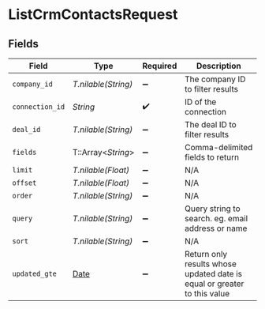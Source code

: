 # ListCrmContactsRequest


## Fields

| Field                                                                    | Type                                                                     | Required                                                                 | Description                                                              |
| ------------------------------------------------------------------------ | ------------------------------------------------------------------------ | ------------------------------------------------------------------------ | ------------------------------------------------------------------------ |
| `company_id`                                                             | *T.nilable(String)*                                                      | :heavy_minus_sign:                                                       | The company ID to filter results                                         |
| `connection_id`                                                          | *String*                                                                 | :heavy_check_mark:                                                       | ID of the connection                                                     |
| `deal_id`                                                                | *T.nilable(String)*                                                      | :heavy_minus_sign:                                                       | The deal ID to filter results                                            |
| `fields`                                                                 | T::Array<*String*>                                                       | :heavy_minus_sign:                                                       | Comma-delimited fields to return                                         |
| `limit`                                                                  | *T.nilable(Float)*                                                       | :heavy_minus_sign:                                                       | N/A                                                                      |
| `offset`                                                                 | *T.nilable(Float)*                                                       | :heavy_minus_sign:                                                       | N/A                                                                      |
| `order`                                                                  | *T.nilable(String)*                                                      | :heavy_minus_sign:                                                       | N/A                                                                      |
| `query`                                                                  | *T.nilable(String)*                                                      | :heavy_minus_sign:                                                       | Query string to search. eg. email address or name                        |
| `sort`                                                                   | *T.nilable(String)*                                                      | :heavy_minus_sign:                                                       | N/A                                                                      |
| `updated_gte`                                                            | [Date](https://ruby-doc.org/stdlib-2.6.1/libdoc/date/rdoc/Date.html)     | :heavy_minus_sign:                                                       | Return only results whose updated date is equal or greater to this value |